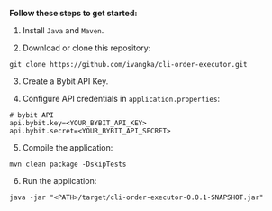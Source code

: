 **Follow these steps to get started:**

1) Install `Java` and `Maven`.

2) Download or clone this repository:

```
git clone https://github.com/ivangka/cli-order-executor.git
```

3) Create a Bybit API Key.

4) Configure API credentials in `application.properties`:

```properties
# bybit API
api.bybit.key=<YOUR_BYBIT_API_KEY>
api.bybit.secret=<YOUR_BYBIT_API_SECRET>
```

5) Compile the application:

```
mvn clean package -DskipTests
```

6) Run the application:

```
java -jar "<PATH>/target/cli-order-executor-0.0.1-SNAPSHOT.jar"
```
